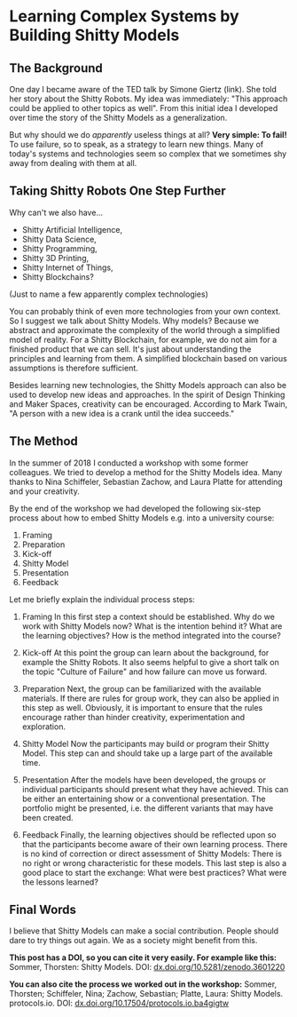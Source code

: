 # Learning Complex Systems by Building Shitty Models

## The Background
One day I became aware of the TED talk by Simone Giertz (link). She told her story about the Shitty Robots. My idea was immediately: "This approach could be applied to other topics as well". From this initial idea I developed over time the story of the Shitty Models as a generalization.

But why should we do *apparently* useless things at all? **Very simple: To fail!** To use failure, so to speak, as a strategy to learn new things. Many of today's systems and technologies seem so complex that we sometimes shy away from dealing with them at all.

## Taking Shitty Robots One Step Further
Why can't we also have...

- Shitty Artificial Intelligence,
- Shitty Data Science,
- Shitty Programming,
- Shitty 3D Printing,
- Shitty Internet of Things,
- Shitty Blockchains?

(Just to name a few apparently complex technologies)

You can probably think of even more technologies from your own context. So I suggest we talk about Shitty Models. Why models? Because we abstract and approximate the complexity of the world through a simplified model of reality. For a Shitty Blockchain, for example, we do not aim for a finished product that we can sell. It's just about understanding the principles and learning from them. A simplified blockchain based on various assumptions is therefore sufficient.

Besides learning new technologies, the Shitty Models approach can also be used to develop new ideas and approaches. In the spirit of Design Thinking and Maker Spaces, creativity can be encouraged. According to Mark Twain, "A person with a new idea is a crank until the idea succeeds."

## The Method
In the summer of 2018 I conducted a workshop with some former colleagues. We tried to develop a method for the Shitty Models idea. Many thanks to Nina Schiffeler, Sebastian Zachow, and  Laura Platte for attending and your creativity.

By the end of the workshop we had developed the following six-step process about how to embed Shitty Models e.g. into a university course:

1. Framing
1. Preparation
1. Kick-off
1. Shitty Model
1. Presentation
1. Feedback

Let me briefly explain the individual process steps:

1. Framing
In this first step a context should be established. Why do we work with Shitty Models now? What is the intention behind it? What are the learning objectives? How is the method integrated into the course?

2. Kick-off
At this point the group can learn about the background, for example the Shitty Robots. It also seems helpful to give a short talk on the topic "Culture of Failure" and how failure can move us forward.

3. Preparation
Next, the group can be familiarized with the available materials. If there are rules for group work, they can also be applied in this step as well. Obviously, it is important to ensure that the rules encourage rather than hinder creativity, experimentation and exploration.

4. Shitty Model
Now the participants may build or program their Shitty Model. This step can and should take up a large part of the available time.

5. Presentation
After the models have been developed, the groups or individual participants should present what they have achieved. This can be either an entertaining show or a conventional presentation. The portfolio might be presented, i.e. the different variants that may have been created.

6. Feedback
Finally, the learning objectives should be reflected upon so that the participants become aware of their own learning process. There is no kind of correction or direct assessment of Shitty Models: There is no right or wrong characteristic for these models. This last step is also a good place to start the exchange: What were best practices? What were the lessons learned?

## Final Words
I believe that Shitty Models can make a social contribution. People should dare to try things out again. We as a society might benefit from this.

**This post has a DOI, so you can cite it very easily. For example like this:**
Sommer, Thorsten: Shitty Models. DOI: [dx.doi.org/10.5281/zenodo.3601220](https://doi.org/10.5281/zenodo.3601220)

**You can also cite the process we worked out in the workshop:**
Sommer, Thorsten; Schiffeler, Nina; Zachow, Sebastian; Platte, Laura: Shitty Models. protocols.io. DOI: [dx.doi.org/10.17504/protocols.io.ba4gigtw](https://dx.doi.org/10.17504/protocols.io.ba4gigtw)